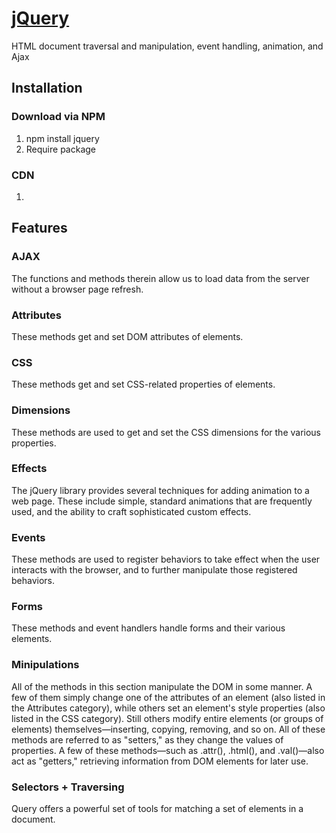 # [jQuery](http://api.jquery.com/)
HTML document traversal and manipulation, event handling, animation, and Ajax

## Installation

### Download via NPM
1. npm install jquery
1. Require package

### CDN
1. <script src="https://ajax.googleapis.com/ajax/libs/jquery/3.2.1/jquery.min.js"></script>

## Features

### AJAX
The functions and methods therein allow us to load data from the server without a browser page refresh.

### Attributes
These methods get and set DOM attributes of elements.

### CSS
These methods get and set CSS-related properties of elements.

### Dimensions
These methods are used to get and set the CSS dimensions for the various properties.

### Effects
The jQuery library provides several techniques for adding animation to a web page. These include simple, standard animations that are frequently used, and the ability to craft sophisticated custom effects.

### Events
These methods are used to register behaviors to take effect when the user interacts with the browser, and to further manipulate those registered behaviors.

### Forms
These methods and event handlers handle forms and their various elements.

### Minipulations
All of the methods in this section manipulate the DOM in some manner. A few of them simply change one of the attributes of an element (also listed in the Attributes category), while others set an element's style properties (also listed in the CSS category). Still others modify entire elements (or groups of elements) themselves—inserting, copying, removing, and so on. All of these methods are referred to as "setters," as they change the values of properties.
A few of these methods—such as .attr(), .html(), and .val()—also act as "getters," retrieving information from DOM elements for later use.

### Selectors + Traversing
Query offers a powerful set of tools for matching a set of elements in a document.